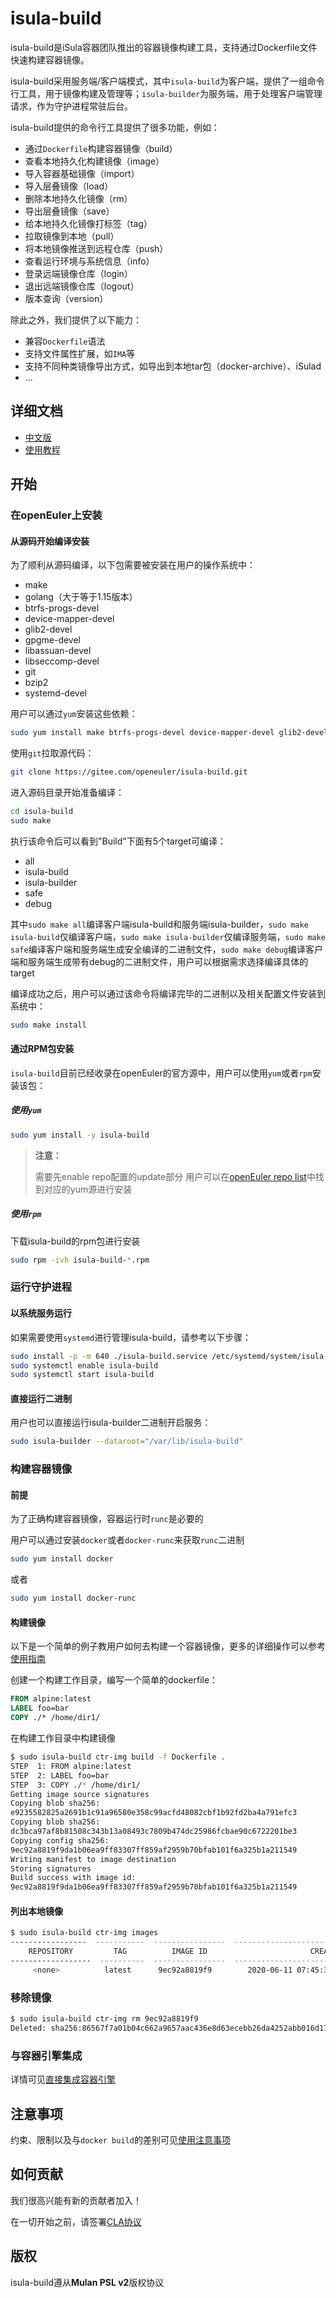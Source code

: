 # isula-build

isula-build是iSula容器团队推出的容器镜像构建工具，支持通过Dockerfile文件快速构建容器镜像。

isula-build采用服务端/客户端模式，其中`isula-build`为客户端，提供了一组命令行工具，用于镜像构建及管理等；`isula-builder`为服务端，用于处理客户端管理请求，作为守护进程常驻后台。

isula-build提供的命令行工具提供了很多功能，例如：

- 通过`Dockerfile`构建容器镜像（build）
- 查看本地持久化构建镜像（image）
- 导入容器基础镜像（import）
- 导入层叠镜像（load）
- 删除本地持久化镜像（rm）
- 导出层叠镜像（save）
- 给本地持久化镜像打标签（tag）
- 拉取镜像到本地（pull）
- 将本地镜像推送到远程仓库（push）
- 查看运行环境与系统信息（info）
- 登录远端镜像仓库（login）
- 退出远端镜像仓库（logout）
- 版本查询（version）

除此之外，我们提供了以下能力：

- 兼容`Dockerfile`语法
- 支持文件属性扩展，如`IMA`等
- 支持不同种类镜像导出方式，如导出到本地tar包（docker-archive）、iSulad
- ...

## 详细文档

- [中文版](./doc/manual_zh.md)
- [使用教程](./doc/manual_zh.md#使用指南)

## 开始

### 在openEuler上安装

#### 从源码开始编译安装

为了顺利从源码编译，以下包需要被安装在用户的操作系统中：

- make
- golang（大于等于1.15版本）
- btrfs-progs-devel
- device-mapper-devel
- glib2-devel
- gpgme-devel
- libassuan-devel
- libseccomp-devel
- git
- bzip2
- systemd-devel

用户可以通过`yum`安装这些依赖：

```sh
sudo yum install make btrfs-progs-devel device-mapper-devel glib2-devel gpgme-devel libassuan-devel libseccomp-devel git bzip2 systemd-devel golang
```

使用`git`拉取源代码：

```sh
git clone https://gitee.com/openeuler/isula-build.git
```

进入源码目录开始准备编译：

```sh
cd isula-build
sudo make
```
执行该命令后可以看到"Build"下面有5个target可编译：
- all
- isula-build
- isula-builder
- safe
- debug

其中`sudo make all`编译客户端isula-build和服务端isula-builder，`sudo make isula-build`仅编译客户端，`sudo make isula-builder`仅编译服务端，`sudo make safe`编译客户端和服务端生成安全编译的二进制文件，`sudo make debug`编译客户端和服务端生成带有debug的二进制文件，用户可以根据需求选择编译具体的target

编译成功之后，用户可以通过该命令将编译完毕的二进制以及相关配置文件安装到系统中：

```sh
sudo make install
```

#### 通过RPM包安装

`isula-build`目前已经收录在openEuler的官方源中，用户可以使用`yum`或者`rpm`安装该包：

##### 使用`yum`

```sh
sudo yum install -y isula-build
```
> **注意：**
>
> 需要先enable repo配置的update部分
> 用户可以在[openEuler repo list](https://repo.openeuler.org/)中找到对应的yum源进行安装

##### 使用`rpm`

下载isula-build的rpm包进行安装

```sh
sudo rpm -ivh isula-build-*.rpm
```

### 运行守护进程

#### 以系统服务运行

如果需要使用`systemd`进行管理isula-build，请参考以下步骤：

```sh
sudo install -p -m 640 ./isula-build.service /etc/systemd/system/isula-build.service
sudo systemctl enable isula-build
sudo systemctl start isula-build
```

#### 直接运行二进制

用户也可以直接运行isula-builder二进制开启服务：

```sh
sudo isula-builder --dataroot="/var/lib/isula-build"
```

### 构建容器镜像

#### 前提

为了正确构建容器镜像，容器运行时`runc`是必要的

用户可以通过安装`docker`或者`docker-runc`来获取`runc`二进制

```sh
sudo yum install docker
```

或者

```sh
sudo yum install docker-runc
```

#### 构建镜像

以下是一个简单的例子教用户如何去构建一个容器镜像，更多的详细操作可以参考[使用指南](./doc/manual_zh.md#使用指南)

创建一个构建工作目录，编写一个简单的dockerfile：

```dockerfile
FROM alpine:latest
LABEL foo=bar
COPY ./* /home/dir1/
```

在构建工作目录中构建镜像

```sh
$ sudo isula-build ctr-img build -f Dockerfile .
STEP  1: FROM alpine:latest
STEP  2: LABEL foo=bar
STEP  3: COPY ./* /home/dir1/
Getting image source signatures
Copying blob sha256:
e9235582825a2691b1c91a96580e358c99acfd48082cbf1b92fd2ba4a791efc3
Copying blob sha256:
dc3bca97af8b81508c343b13a08493c7809b474dc25986fcbae90c6722201be3
Copying config sha256:
9ec92a8819f9da1b06ea9ff83307ff859af2959b70bfab101f6a325b1a211549
Writing manifest to image destination
Storing signatures
Build success with image id:
9ec92a8819f9da1b06ea9ff83307ff859af2959b70bfab101f6a325b1a211549
```

#### 列出本地镜像

```sh
$ sudo isula-build ctr-img images
-----------------  -----------  ----------------  ----------------------------------------------
    REPOSITORY         TAG          IMAGE ID                       CREATED
------------------  ----------  ----------------  ----------------------------------------------
     <none>          latest      9ec92a8819f9        2020-06-11 07:45:39.265106109 +0000 UTC
```

### 移除镜像

```sh
$ sudo isula-build ctr-img rm 9ec92a8819f9
Deleted: sha256:86567f7a01b04c662a9657aac436e8d63ecebb26da4252abb016d177721fa11b
```

### 与容器引擎集成

详情可见[直接集成容器引擎](./doc/manual_zh.md#直接集成容器引擎)

## 注意事项

约束、限制以及与`docker build`的差别可见[使用注意事项](./doc/manual_zh.md#使用注意事项)

## 如何贡献

我们很高兴能有新的贡献者加入！

在一切开始之前，请签署[CLA协议](https://openeuler.org/en/cla.html)

## 版权

isula-build遵从**Mulan PSL v2**版权协议
